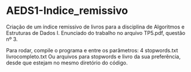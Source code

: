 # AEDS1-Indice_remissivo
Criação de um índice remissivo de livros para a disciplina de Algoritmos e Estruturas de Dados I.
Enunciado do trabalho no arquivo TP5.pdf, questão nº 3.

Para rodar, compile o programa e entre os parâmetros:
4 stopwords.txt livrocompleto.txt
Ou arquivos para stopwords e livro da sua preferência, desde que estejam no mesmo diretório do código.
